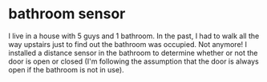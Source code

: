 # bathroom sensor
I live in a house with 5 guys and 1 bathroom. In the past, I had to walk all the way upstairs just to find out the bathroom was occupied. Not anymore! I installed a distance sensor in the bathroom to determine whether or not the door is open or closed (I'm following the assumption that the door is always open if the bathroom is not in use).
